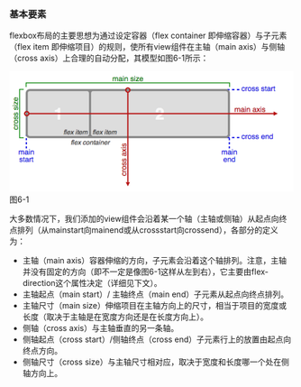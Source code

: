 ### 基本要素

flexbox布局的主要思想为通过设定容器（flex container 即伸缩容器）与子元素（flex item 即伸缩项目）的规则，使所有view组件在主轴（main axis）与侧轴（cross axis）上合理的自动分配，其模型如图6-1所示：

![](/assets/6-1.png) 图6-1

大多数情况下，我们添加的view组件会沿着某一个轴（主轴或侧轴）从起点向终点排列（从mainstart向mainend或从crossstart向crossend），各部分的定义为：

* 主轴（main axis）容器伸缩的方向，子元素会沿着这个轴排列。注意，主轴并没有固定的方向（即不一定是像图6-1这样从左到右），它主要由flex-direction这个属性决定（详细见下文）。
* 主轴起点（main start）/ 主轴终点（main end）子元素从起点向终点排列。
* 主轴尺寸（main size）伸缩项目在主轴方向上的尺寸，相当于项目的宽度或长度（取决于主轴是在宽度方向还是在长度方向上）。
* 侧轴（cross axis）与主轴垂直的另一条轴。
* 侧轴起点（cross start）/侧轴终点（cross end）子元素行上的放置由起点向终点方向。
* 侧轴尺寸（cross size）与主轴尺寸相对应，取决于宽度和长度哪一个处在侧轴方向上。



